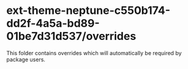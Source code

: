 # ext-theme-neptune-c550b174-dd2f-4a5a-bd89-01be7d31d537/overrides

This folder contains overrides which will automatically be required by package users.
